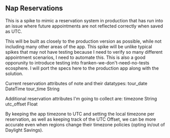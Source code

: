 ## Nap Reservations

This is a spike to mimic a reservation system in production that has run into an
issue where future appointments are not reflected correctly when saved as UTC.

This will be built as closely to the production version as possible, while not
including many other areas of the app.  This spike will be unlike typical spikes
that may not have testing because I need to verify so many different appointment
scenarios, I need to automate this.  This is also a good opporunity to introduce
testing into franken-we-don't-need-no-tests ecosphere.  I will port the specs
here to the production app along with the solution.

Current reservation attributes of note and their datatypes:
tour_date DateTime
tour_time String

Additional reservation attributes I'm going to collect are:
timezone String
utc_offset Float

By keeping the app timezone to UTC and setting the local timezone per
reservation, as well as keeping track of the UTC Offset, we can be more accurate
even when regions change their timezone policies (opting in/out of Daylight
Savings).
